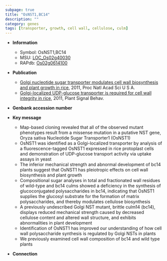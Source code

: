```yaml
---
subpage: true
title: "OsNST1,BC14"
description: ""
category: genes
tags: [transporter, growth, cell wall, cellulose, culm]
---
```


* **Information**  
    + Symbol: OsNST1,BC14  
    + MSU: [LOC_Os02g40030](http://rice.plantbiology.msu.edu/cgi-bin/ORF_infopage.cgi?orf=LOC_Os02g40030)  
    + RAPdb: [Os02g0614100](http://rapdb.dna.affrc.go.jp/viewer/gbrowse_details/irgsp1?name=Os02g0614100)  

* **Publication**  
    + [Golgi nucleotide sugar transporter modulates cell wall biosynthesis and plant growth in rice](http://www.ncbi.nlm.nih.gov/pubmed?term=Golgi+nucleotide+sugar+transporter+modulates+cell+wall+biosynthesis+and+plant+growth+in+rice%5BTitle%5D), 2011, Proc Natl Acad Sci U S A.
    + [Golgi-localized UDP-glucose transporter is required for cell wall integrity in rice](http://www.ncbi.nlm.nih.gov/pubmed?term=Golgi-localized+UDP-glucose+transporter+is+required+for+cell+wall+integrity+in+rice%5BTitle%5D), 2011, Plant Signal Behav.

* **Genbank accession number**  

* **Key message**  
    + Map-based cloning revealed that all of the observed mutant phenotypes result from a missense mutation in a putative NST gene, Oryza sativa Nucleotide Sugar Transporter1 (OsNST1)
    + OsNST1 was identified as a Golgi-localized transporter by analysis of a fluorescence-tagged OsNST1 expressed in rice protoplast cells and demonstration of UDP-glucose transport activity via uptake assays in yeast
    + The inferior mechanical strength and abnormal development of bc14 plants suggest that OsNST1 has pleiotropic effects on cell wall biosynthesis and plant growth
    + Compositional sugar analyses in total and fractionated wall residues of wild-type and bc14 culms showed a deficiency in the synthesis of glucoconjugated polysaccharides in bc14, indicating that OsNST1 supplies the glucosyl substrate for the formation of matrix polysaccharides, and thereby modulates cellulose biosynthesis
    + A previously undescribed Golgi NST mutant, brittle culm14 (bc14), displays reduced mechanical strength caused by decreased cellulose content and altered wall structure, and exhibits abnormalities in plant development
    + Identification of OsNST1 has improved our understanding of how cell wall polysaccharide synthesis is regulated by Golgi NSTs in plants
    + We previously examined cell wall composition of bc14 and wild type plants

* **Connection**  



